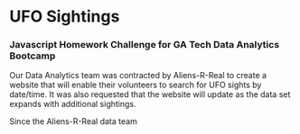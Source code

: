 # UFO Sightings
### Javascript Homework Challenge for GA Tech Data Analytics Bootcamp

Our Data Analytics team was contracted by Aliens-R-Real to create a website that will enable their volunteers to search for UFO sights by date/time. It was also requested that the website will update as the data set expands with additional sightings.

Since the Aliens-R-Real data team 

